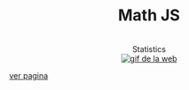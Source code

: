 <div align="center">
	<h1>Math JS</h1>
  <br><span>Statistics</span><br>
	<a href="https://kurokami022.github.io/calcMath/estadisticaBasica/calcularPMM.html"><img src="https://media.giphy.com/media/lLfaDybrEJgPM43vxi/giphy.gif" alt="gif de la web"></a>
</div>

[ver pagina](https://kurokami022.github.io/calcMath/estadisticaBasica/calcularPMM.html)